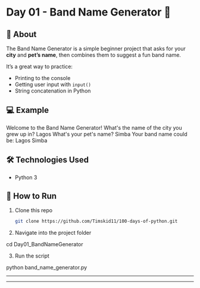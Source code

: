 # Day 01 - Band Name Generator 🎵

## 📖 About
The Band Name Generator is a simple beginner project that asks for your **city** and **pet’s name**, then combines them to suggest a fun band name.  

It’s a great way to practice:
- Printing to the console
- Getting user input with `input()`
- String concatenation in Python

## 💻 Example
Welcome to the Band Name Generator! What's the name of the city you grew up in? Lagos What's your pet's name? Simba Your band name could be: Lagos Simba

## 🛠️ Technologies Used
- Python 3

## 🚀 How to Run
1. Clone this repo  
   ```bash
   git clone https://github.com/Timskid11/100-days-of-python.git

2. Navigate into the project folder

cd Day01_BandNameGenerator


3. Run the script

python band_name_generator.py




---

---
